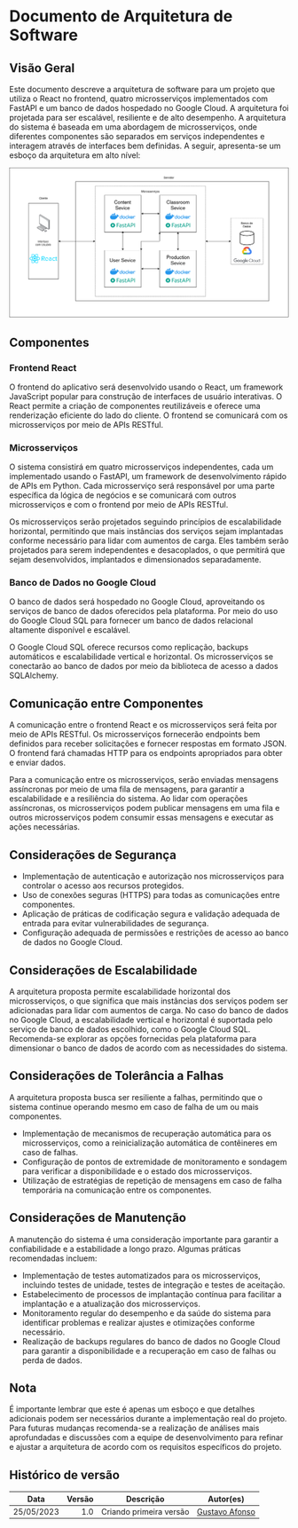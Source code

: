 # Documento de Arquitetura de Software

## Visão Geral

Este documento descreve a arquitetura de software para um projeto que utiliza o React no frontend, quatro microsserviços implementados com FastAPI e um banco de dados hospedado no Google Cloud. A arquitetura foi projetada para ser escalável, resiliente e de alto desempenho. A arquitetura do sistema é baseada em uma abordagem de microsserviços, onde diferentes componentes são separados em serviços independentes e interagem através de interfaces bem definidas. A seguir, apresenta-se um esboço da arquitetura em alto nível:

![Arquitetura](../assets/arquitetura.png)

## Componentes

### Frontend React

O frontend do aplicativo será desenvolvido usando o React, um framework JavaScript popular para construção de interfaces de usuário interativas. O React permite a criação de componentes reutilizáveis e oferece uma renderização eficiente do lado do cliente. O frontend se comunicará com os microsserviços por meio de APIs RESTful.

### Microsserviços

O sistema consistirá em quatro microsserviços independentes, cada um implementado usando o FastAPI, um framework de desenvolvimento rápido de APIs em Python. Cada microsserviço será responsável por uma parte específica da lógica de negócios e se comunicará com outros microsserviços e com o frontend por meio de APIs RESTful.

Os microsserviços serão projetados seguindo princípios de escalabilidade horizontal, permitindo que mais instâncias dos serviços sejam implantadas conforme necessário para lidar com aumentos de carga. Eles também serão projetados para serem independentes e desacoplados, o que permitirá que sejam desenvolvidos, implantados e dimensionados separadamente.

### Banco de Dados no Google Cloud

O banco de dados será hospedado no Google Cloud, aproveitando os serviços de banco de dados oferecidos pela plataforma. Por meio do uso do Google Cloud SQL para fornecer um banco de dados relacional altamente disponível e escalável.

O Google Cloud SQL oferece recursos como replicação, backups automáticos e escalabilidade vertical e horizontal. Os microsserviços se conectarão ao banco de dados por meio da biblioteca de acesso a dados SQLAlchemy.

## Comunicação entre Componentes

A comunicação entre o frontend React e os microsserviços será feita por meio de APIs RESTful. Os microsserviços fornecerão endpoints bem definidos para receber solicitações e fornecer respostas em formato JSON. O frontend fará chamadas HTTP para os endpoints apropriados para obter e enviar dados.

Para a comunicação entre os microsserviços, serão enviadas mensagens assíncronas por meio de uma fila de mensagens, para garantir a escalabilidade e a resiliência do sistema. Ao lidar com operações assíncronas, os microsserviços podem publicar mensagens em uma fila e outros microsserviços podem consumir essas mensagens e executar as ações necessárias.

## Considerações de Segurança

- Implementação de autenticação e autorização nos microsserviços para controlar o acesso aos recursos protegidos.
- Uso de conexões seguras (HTTPS) para todas as comunicações entre componentes.
- Aplicação de práticas de codificação segura e validação adequada de entrada para evitar vulnerabilidades de segurança.
- Configuração adequada de permissões e restrições de acesso ao banco de dados no Google Cloud.


## Considerações de Escalabilidade

A arquitetura proposta permite escalabilidade horizontal dos microsserviços, o que significa que mais instâncias dos serviços podem ser adicionadas para lidar com aumentos de carga. No caso do banco de dados no Google Cloud, a escalabilidade vertical e horizontal é suportada pelo serviço de banco de dados escolhido, como o Google Cloud SQL. Recomenda-se explorar as opções fornecidas pela plataforma para dimensionar o banco de dados de acordo com as necessidades do sistema.

## Considerações de Tolerância a Falhas

A arquitetura proposta busca ser resiliente a falhas, permitindo que o sistema continue operando mesmo em caso de falha de um ou mais componentes.

- Implementação de mecanismos de recuperação automática para os microsserviços, como a reinicialização automática de contêineres em caso de falhas.
- Configuração de pontos de extremidade de monitoramento e sondagem para verificar a disponibilidade e o estado dos microsserviços.
- Utilização de estratégias de repetição de mensagens em caso de falha temporária na comunicação entre os componentes.

## Considerações de Manutenção

A manutenção do sistema é uma consideração importante para garantir a confiabilidade e a estabilidade a longo prazo. Algumas práticas recomendadas incluem:

- Implementação de testes automatizados para os microsserviços, incluindo testes de unidade, testes de integração e testes de aceitação.
- Estabelecimento de processos de implantação contínua para facilitar a implantação e a atualização dos microsserviços.
- Monitoramento regular do desempenho e da saúde do sistema para identificar problemas e realizar ajustes e otimizações conforme necessário.
- Realização de backups regulares do banco de dados no Google Cloud para garantir a disponibilidade e a recuperação em caso de falhas ou perda de dados.

## Nota

É importante lembrar que este é apenas um esboço e que detalhes adicionais podem ser necessários durante a implementação real do projeto. Para futuras mudanças recomenda-se a realização de análises mais aprofundadas e discussões com a equipe de desenvolvimento para refinar e ajustar a arquitetura de acordo com os requisitos específicos do projeto.


## Histórico de versão

|  Data  |   Versão   | Descrição |Autor(es)
|:------:|-----------:|:-------:|:---:|
| 25/05/2023 | 1.0 | Criando primeira versão | [Gustavo Afonso](https://github.com/GustavoAPS)|
